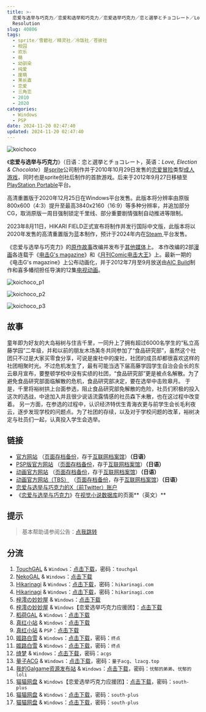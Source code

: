 ```yaml
---
title: >-
  恋爱与选举与巧克力／恋爱和选举和巧克力／恋爱选举巧克力／恋と選挙とチョコレート／Love, Elections, & Chocolate／高清版 High
  Resolution
slug: 40806
tags:
  - sprite／雪碧社／精灵社／冷饭社／苍彼社
  - 校园
  - 欢乐
  - 萌
  - 幼驯染
  - 纯爱
  - 废萌
  - 黑长直
  - 恋爱
  - 三角恋
  - 2010
  - 2020
categories:
  - Windows
  - PSP
date: 2024-11-20 02:47:40
updated: 2024-11-20 02:47:40
---
```


![koichoco](https://static.saop.cc/vns/img/koichoco.webp)

《**恋爱与选举与巧克力**》（日语：恋と選挙とチョコレート，英语：*Love, Election & Chocolate*）是[sprite](https://zh.wikipedia.org/wiki/Sprite_(遊戲品牌))公司制作并于2010年10月29日发售的[恋爱冒险](https://zh.wikipedia.org/wiki/戀愛冒險)类型[成人游戏](https://zh.wikipedia.org/wiki/日本成人遊戲)，同时也是sprite创社后制作的首款游戏。后来于2012年9月27日移植至[PlayStation Portable](https://zh.wikipedia.org/wiki/PlayStation_Portable)平台。

高清重置版于2020年12月25日在Windows平台发售。此版本将分辨率由原版800x600（4:3）提升至最高3840x2160（16:9）等多种分辨率，并追加部分CG，取消原版一周目强制锁定千里线、部分重要剧情强制自动推进等限制。

2023年8月11日，HIKARI FIELD正式宣布将制作并发行国际中文版，此版本将以2020年发售的高清重置版为蓝本制作，预计于2024年内在[Steam ](https://zh.wikipedia.org/wiki/Steam)平台发售。

《恋爱与选举与巧克力》的[原作故事](https://zh.wikipedia.org/wiki/原著)改编并发布于[其他媒体](https://zh.wikipedia.org/wiki/跨媒體製作)上。 本作改编的2部[漫画](https://zh.wikipedia.org/wiki/日本漫畫)各连载于《[电击G's magazine](https://zh.wikipedia.org/wiki/電擊G's_magazine)》和《[月刊Comic电击大王](https://zh.wikipedia.org/wiki/月刊Comic電擊大王)》上。最新一期的《电击G's magazine》上公布动画化，并于2012年7月至9月放送由[AIC Build](https://zh.wikipedia.org/wiki/動畫國際公司)制作和喜多幡彻担任导演的12集[电视动画](https://zh.wikipedia.org/wiki/日本電視動畫)。

<!--more-->

![koichoco_p1](https://static.saop.cc/vns/img/koichoco_p1.webp)

![koichoco_p2](https://static.saop.cc/vns/img/koichoco_p2.webp)

![koichoco_p3](https://static.saop.cc/vns/img/koichoco_p3.webp)

## 故事

童年即为好友的大岛裕树与住吉千里，一同升上了拥有超过6000名学生的“私立高藤学园”二年级，并和以前的朋友木场美冬共同参加了“食品研究部”，虽然这个社团只不过是大家买零食分享，可说是废社中的废社，社团的成员却都很喜欢这样的社团相聚时光。不过危机发生了，最有可能当选下届高藤学园学生自治会会长的东云皋月宣布，要整顿学校中没有实绩的社团，“食品研究部”更是被点名解散。为了避免食品研究部面临解散的危机，食品研究部决定，要在选举中击败皋月。 于是，千里将裕树拱上台面参选，阻止食品研究部免解散的危险，社员们积极的投入这次的选战，中途加入并且很少说话流露情感的社员森下未散，也在这过程中改变着。 另一方面，在参选的过程中，认识经济特优生青海衣更与前学生会长毛利夜云，逐步发现学校的问题点。为了社团的存续，以及对于学校问题的改革，裕树决定与社员们一起，认真投入学生会选举。

## 链接

- [官方网站](https://koichoco.net/) （[页面存档备份](https://web.archive.org/web/20210124173853/https://koichoco.net/)，存于[互联网档案馆](https://zh.wikipedia.org/wiki/互联网档案馆)）**（日语）**
- [PSP版官方网站](http://d-game.dengeki.com/koichoco/) （[页面存档备份](https://web.archive.org/web/20120108114319/http://d-game.dengeki.com/koichoco/)，存于[互联网档案馆](https://zh.wikipedia.org/wiki/互联网档案馆)）**（日语）**
- [动画官方网站](http://www.koichoco.com/index.html) （[页面存档备份](https://web.archive.org/web/20210113214938/http://www.koichoco.com/index.html)，存于[互联网档案馆](https://zh.wikipedia.org/wiki/互联网档案馆)）**（日语）**
- [动画官方网站（TBS）](http://www.tbs.co.jp/anime/koichoco/) （[页面存档备份](https://web.archive.org/web/20201205031538/http://www.tbs.co.jp/anime/koichoco/)，存于[互联网档案馆](https://zh.wikipedia.org/wiki/互联网档案馆)）**（日语）**
- [恋爱与选举与巧克力的X（前Twitter）账户](https://twitter.com/koichoco_anime)
- 《[恋爱与选举与巧克力](https://vndb.org/v4028)》在[视觉小说数据库](https://zh.wikipedia.org/wiki/視覺小說數據庫)的页面**（英文）**

## 提示

> 基本帮助请参阅公告：[点我跳转](/)

## 分流

1. [TouchGAL](https://www.touchgal.us/) & `Windows`：[点击下载](https://pan.touchgal.net/s/LZJtZ)，密码：`touchgal`
2. [NekoGAL](https://www.nekogal.com/) & `Windows`：[点击下载](https://pan.nekogal.top/s/9J1CL)
3. [Hikarinagi](https://www.hikarinagi.net/) & `Windows`：[点击下载](https://pan.yurari.moe/s/vLnsj)，密码：`hikarinagi.com`
4. [Hikarinagi](https://www.hikarinagi.net/) & `Windows`：[点击下载](https://pan.yurari.moe/s/zpQ7Fp)，密码：`hikarinagi.com`
5. [梓澪の妙妙屋](https://zi0.cc/) & `Windows`：[点击下载](https://zi0.cc/d/%60%E3%80%90%E5%90%88%E9%9B%86%E7%B3%BB%E5%88%97%E3%80%91/%E6%B1%89%E5%8C%96galgame%E5%90%88%E9%9B%86/2024/02/%5Bsprite%20%26%20%E6%A0%AA%E5%BC%8F%E4%BC%9A%E7%A4%BE%E3%83%96%E3%83%AA%E3%83%83%E3%82%B8%5D%20%E6%81%8B%E3%81%A8%E9%81%B8%E6%8C%99%E3%81%A8%E3%83%81%E3%83%A7%E3%82%B3%E3%83%AC%E3%83%BC%E3%83%88%20%E6%81%8B%E7%88%B1%E9%80%89%E4%B8%BE%E5%B7%A7%E5%85%8B%E5%8A%9B%20%5B%E6%B1%89%E5%8C%96%E7%A1%AC%E7%9B%98%E7%89%88%5D.zip?sign=6ZHjVAEnejDoEaHhNXq5Ht7gn4YDLBXrbFYojdiuxBE=:0)
6. [梓澪の妙妙屋](https://zi0.cc/) & `Windows`【恋爱选举巧克力应援团】：[点击下载](https://zi0.cc/d/%60%E3%80%90%E5%90%88%E9%9B%86%E7%B3%BB%E5%88%97%E3%80%91/%E5%8D%97%2BGalGame%E6%B1%89%E5%8C%96%E5%8C%BA%E5%85%A8%E5%8C%BA%E8%B5%84%E6%BA%90%E5%A4%87%E4%BB%BD/1/21/%5Bsprite%5D%20%E6%81%8B%E3%81%A8%E9%81%B8%E6%8C%99%E3%81%A8%E3%83%81%E3%83%A7%E3%82%B3%E3%83%AC%E3%83%BC%E3%83%88%20%20%E6%81%8B%E7%88%B1%E4%B8%8E%E9%80%89%E4%B8%BE%E4%B8%8E%E5%B7%A7%E5%85%8B%E5%8A%9B%20%E6%B1%89%E5%8C%96%E7%A1%AC%E7%9B%98%E7%89%88%5B%E6%81%8B%E7%88%B1%E9%80%89%E4%B8%BE%E5%B7%A7%E5%85%8B%E5%8A%9B%E5%BA%94%E6%8F%B4%E5%9B%A2%5D.zip?sign=wSdqGHiqGJihuuPy_CxHl2wZvz9VZ4co3Gm-aEzQGs0=:0)
7. [稻荷GAL](https://inarigal.com/) & `Windows`：[点击下载](https://xpa.zrflie.pw/PC-2/Sprite%20Fairys/%E6%81%8B%E7%88%B1%E4%B8%8E%E9%80%89%E4%B8%BE%E4%B8%8E%E5%B7%A7%E5%85%8B%E5%8A%9B.7z)
8. [真红小站](https://www.shinnku.com/) & `Windows`：[点击下载](https://www.shinnku.com/api/download/0/win/%E6%81%8B%E7%88%B1%E4%B8%8E%E9%80%89%E4%B8%BE%E4%B8%8E%E5%B7%A7%E5%85%8B%E5%8A%9B.7z)
9. [真红小站](https://www.shinnku.com/) & `PSP`：[点击下载](https://www.shinnku.com/api/download/psp/pspch/201-300/%E6%81%8B%E7%88%B1%E4%B8%8E%E9%80%89%E4%B8%BE%E4%B8%8E%E5%B7%A7%E5%85%8B%E5%8A%9B%20%E6%90%BA%E5%B8%A6%E7%89%88[%E7%AE%80%20%E7%B9%81%E4%BD%93%E4%B8%AD%E6%96%870.9%E7%89%88][%E6%81%8B%E7%88%B1%E9%80%89%E4%B8%BE%E5%B7%A7%E5%85%8B%E5%8A%9B%E5%BA%94%E6%8F%B4%E5%9B%A2]/b-koichoco-chs.iso)
10. [姬路白雪](https://pan.jlbx.xyz/) & `Windows`：[点击下载](https://pan.jlbx.xyz/?s=%E6%81%8B%E7%88%B1%E9%80%89%E4%B8%BE%E5%B7%A7%E5%85%8B%E5%8A%9B)，密码：`终点`
11. [姬路白雪](https://pan.jlbx.xyz/) & `Windows`：[点击下载](https://pan.jlbx.xyz/?s=%E6%81%8B%E7%88%B1%E4%B8%8E%E9%80%89%E4%B8%BE%E4%B8%8E%E5%B7%A7%E5%85%8B%E5%8A%9B)，密码：`终点`
12. [绮梦](https://acgs.one/) & `Windows`：[点击下载](https://game.acgs.one/game/41.html)，密码：`acgs`
13. [量子ACG](https://lzacg.org/) & `Windows`：[点击下载](https://lzacg.org/589)，密码：`量子acg`、`lzacg.top`
14. [我的Galgame资源发布站](https://www.ttloli.com/) & `Windows`：[点击下载](https://www.ttloli.com/lianaiyuxuanjuyuqiaokeli.html)，密码：`忧郁的弟弟`、`忧郁的loli`
15. [猫猫网盘](https://catcat.cloud/) & `Windows`【恋爱选举巧克力应援团】：[点击下载](https://catcat.cloud/d/GalGame/SP%E5%90%8E%E7%AB%AF1%5BGalGame%E5%88%86%E5%8C%BA%5D/%E5%8D%97%2BGalGame%E6%B1%89%E5%8C%96%E5%8C%BA%E5%85%A8%E5%8C%BA%E5%A4%87%E4%BB%BD%E5%90%88%E9%9B%86%5B%E9%87%8D%E5%8E%8B%5D-%E7%A6%BB%E6%95%A3/%E7%AC%AC%E4%B8%80%E8%BD%AE-Part2/Others/%5Bsprite%5D%20%E6%81%8B%E3%81%A8%E9%81%B8%E6%8C%99%E3%81%A8%E3%83%81%E3%83%A7%E3%82%B3%E3%83%AC%E3%83%BC%E3%83%88%20%20%E6%81%8B%E7%88%B1%E4%B8%8E%E9%80%89%E4%B8%BE%E4%B8%8E%E5%B7%A7%E5%85%8B%E5%8A%9B%20%E6%B1%89%E5%8C%96%E7%A1%AC%E7%9B%98%E7%89%88%5B%E6%81%8B%E7%88%B1%E9%80%89%E4%B8%BE%E5%B7%A7%E5%85%8B%E5%8A%9B%E5%BA%94%E6%8F%B4%E5%9B%A2%5D/%5Bsprite%5D%20%E6%81%8B%E3%81%A8%E9%81%B8%E6%8C%99%E3%81%A8%E3%83%81%E3%83%A7%E3%82%B3%E3%83%AC%E3%83%BC%E3%83%88%20%20%E6%81%8B%E7%88%B1%E4%B8%8E%E9%80%89%E4%B8%BE%E4%B8%8E%E5%B7%A7%E5%85%8B%E5%8A%9B%20%E6%B1%89%E5%8C%96%E7%A1%AC%E7%9B%98%E7%89%88%5B%E6%81%8B%E7%88%B1%E9%80%89%E4%B8%BE%E5%B7%A7%E5%85%8B%E5%8A%9B%E5%BA%94%E6%8F%B4%E5%9B%A2%5D.rar)，密码：`south-plus`
16. [猫猫网盘](https://catcat.cloud/) & `Windows`：[点击下载](https://catcat.cloud/d/GalGame/SP%E5%90%8E%E7%AB%AF1%5BGalGame%E5%88%86%E5%8C%BA%5D/%E6%B1%89%E5%8C%96%E6%B8%B8%E6%88%8F%E6%9C%88%E4%BB%BD%E5%90%88%E9%9B%86-%E7%A6%BB%E6%95%A3/2024%E5%B9%B4%E6%B1%89%E5%8C%96%E5%90%88%E9%9B%86/02/%E6%97%A7%E6%B1%89%E5%8C%96%E4%BD%9C%E5%93%81/%5Bsprite%20%26%20%E6%A0%AA%E5%BC%8F%E4%BC%9A%E7%A4%BE%E3%83%96%E3%83%AA%E3%83%83%E3%82%B8%5D%20%E6%81%8B%E3%81%A8%E9%81%B8%E6%8C%99%E3%81%A8%E3%83%81%E3%83%A7%E3%82%B3%E3%83%AC%E3%83%BC%E3%83%88%20%E6%81%8B%E7%88%B1%E9%80%89%E4%B8%BE%E5%B7%A7%E5%85%8B%E5%8A%9B%20%5B%E6%B1%89%E5%8C%96%E7%A1%AC%E7%9B%98%E7%89%88%5D/%5Bsprite%20%26%20%E6%A0%AA%E5%BC%8F%E4%BC%9A%E7%A4%BE%E3%83%96%E3%83%AA%E3%83%83%E3%82%B8%5D%20%E6%81%8B%E3%81%A8%E9%81%B8%E6%8C%99%E3%81%A8%E3%83%81%E3%83%A7%E3%82%B3%E3%83%AC%E3%83%BC%E3%83%88%20%E6%81%8B%E7%88%B1%E9%80%89%E4%B8%BE%E5%B7%A7%E5%85%8B%E5%8A%9B%20%5B%E6%B1%89%E5%8C%96%E7%A1%AC%E7%9B%98%E7%89%88%5D.rar)，密码：`south-plus`
17. [猫猫网盘](https://catcat.cloud/) & `Windows`：[点击下载](https://catcat.cloud/d/GalGame/SP%E5%90%8E%E7%AB%AF1%5BGalGame%E5%88%86%E5%8C%BA%5D/%E7%BB%88%E7%82%B9%E6%B1%89%E5%8C%96%E9%87%8D%E6%95%B4v2%E7%89%88-%E7%A6%BB%E6%95%A3/%E6%9C%AC%E4%BD%93-Part1/%5Bsprite%20%26%20%E6%A0%AA%E5%BC%8F%E4%BC%9A%E7%A4%BE%E3%83%96%E3%83%AA%E3%83%83%E3%82%B8%5D%20%E6%81%8B%E3%81%A8%E9%81%B8%E6%8C%99%E3%81%A8%E3%83%81%E3%83%A7%E3%82%B3%E3%83%AC%E3%83%BC%E3%83%88%20%E6%81%8B%E7%88%B1%E9%80%89%E4%B8%BE%E5%B7%A7%E5%85%8B%E5%8A%9B.rar)，密码：`south-plus`

